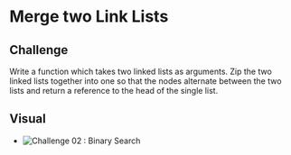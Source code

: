 # Merge two Link Lists

## Challenge

Write a function which takes two linked lists as arguments. Zip the two linked lists together into one so that the nodes alternate between the two lists and return a reference to the head of the single list.

## Visual
- ![Challenge 02 : Binary Search](../../assets/ll-merge.jpg)
